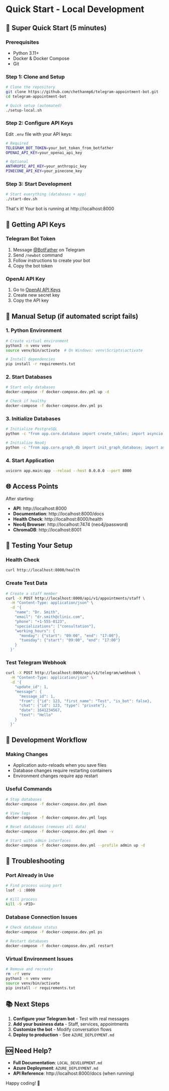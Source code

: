# Quick Start - Local Development

## 🚀 Super Quick Start (5 minutes)

### Prerequisites
- Python 3.11+
- Docker & Docker Compose
- Git

### Step 1: Clone and Setup
```bash
# Clone the repository
git clone https://github.com/chethanmp6/telegram-appointment-bot.git
cd telegram-appointment-bot

# Quick setup (automated)
./setup-local.sh
```

### Step 2: Configure API Keys
Edit `.env` file with your API keys:
```bash
# Required
TELEGRAM_BOT_TOKEN=your_bot_token_from_botfather
OPENAI_API_KEY=your_openai_api_key

# Optional
ANTHROPIC_API_KEY=your_anthropic_key
PINECONE_API_KEY=your_pinecone_key
```

### Step 3: Start Development
```bash
# Start everything (databases + app)
./start-dev.sh
```

That's it! Your bot is running at http://localhost:8000

## 📖 Getting API Keys

### Telegram Bot Token
1. Message [@BotFather](https://t.me/BotFather) on Telegram
2. Send `/newbot` command
3. Follow instructions to create your bot
4. Copy the bot token

### OpenAI API Key
1. Go to [OpenAI API Keys](https://platform.openai.com/api-keys)
2. Create new secret key
3. Copy the API key

## 🔧 Manual Setup (if automated script fails)

### 1. Python Environment
```bash
# Create virtual environment
python3 -m venv venv
source venv/bin/activate  # On Windows: venv\Scripts\activate

# Install dependencies
pip install -r requirements.txt
```

### 2. Start Databases
```bash
# Start only databases
docker-compose -f docker-compose.dev.yml up -d

# Check if healthy
docker-compose -f docker-compose.dev.yml ps
```

### 3. Initialize Databases
```bash
# Initialize PostgreSQL
python -c "from app.core.database import create_tables; import asyncio; asyncio.run(create_tables())"

# Initialize Neo4j
python -c "from app.core.graph_db import init_graph_database; import asyncio; asyncio.run(init_graph_database())"
```

### 4. Start Application
```bash
uvicorn app.main:app --reload --host 0.0.0.0 --port 8000
```

## 🌐 Access Points

After starting:
- **API**: http://localhost:8000
- **Documentation**: http://localhost:8000/docs
- **Health Check**: http://localhost:8000/health
- **Neo4j Browser**: http://localhost:7474 (neo4j/password)
- **ChromaDB**: http://localhost:8001

## 🧪 Testing Your Setup

### Health Check
```bash
curl http://localhost:8000/health
```

### Create Test Data
```bash
# Create a staff member
curl -X POST http://localhost:8000/api/v1/appointments/staff \
  -H "Content-Type: application/json" \
  -d '{
    "name": "Dr. Smith",
    "email": "dr.smith@clinic.com",
    "phone": "+1-555-0123",
    "specializations": ["consultation"],
    "working_hours": {
      "monday": {"start": "09:00", "end": "17:00"},
      "tuesday": {"start": "09:00", "end": "17:00"}
    }
  }'
```

### Test Telegram Webhook
```bash
curl -X POST http://localhost:8000/api/v1/telegram/webhook \
  -H "Content-Type: application/json" \
  -d '{
    "update_id": 1,
    "message": {
      "message_id": 1,
      "from": {"id": 123, "first_name": "Test", "is_bot": false},
      "chat": {"id": 123, "type": "private"},
      "date": 1641234567,
      "text": "Hello"
    }
  }'
```

## 🔄 Development Workflow

### Making Changes
- Application auto-reloads when you save files
- Database changes require restarting containers
- Environment changes require app restart

### Useful Commands
```bash
# Stop databases
docker-compose -f docker-compose.dev.yml down

# View logs
docker-compose -f docker-compose.dev.yml logs

# Reset databases (removes all data)
docker-compose -f docker-compose.dev.yml down -v

# Start with admin interfaces
docker-compose -f docker-compose.dev.yml --profile admin up -d
```

## 🐛 Troubleshooting

### Port Already in Use
```bash
# Find process using port
lsof -i :8000

# Kill process
kill -9 <PID>
```

### Database Connection Issues
```bash
# Check database status
docker-compose -f docker-compose.dev.yml ps

# Restart databases
docker-compose -f docker-compose.dev.yml restart
```

### Virtual Environment Issues
```bash
# Remove and recreate
rm -rf venv
python3 -m venv venv
source venv/bin/activate
pip install -r requirements.txt
```

## 📚 Next Steps

1. **Configure your Telegram bot** - Test with real messages
2. **Add your business data** - Staff, services, appointments
3. **Customize the bot** - Modify conversation flows
4. **Deploy to production** - See `AZURE_DEPLOYMENT.md`

## 🆘 Need Help?

- **Full Documentation**: `LOCAL_DEVELOPMENT.md`
- **Azure Deployment**: `AZURE_DEPLOYMENT.md`
- **API Reference**: http://localhost:8000/docs (when running)

Happy coding! 🎉